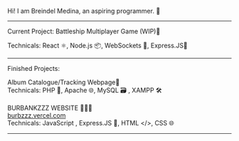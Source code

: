 
Hi! I am Breindel Medina, an aspiring programmer. 👋

------------------------------------------------------------

Current Project: Battleship Multiplayer Game (WIP)🚢

Technicals: React ⚛️, Node.js 📦, WebSockets 🔌, Express.JS🚀

------------------------------------------------------------

Finished Projects: 

Album Catalogue/Tracking Webpage🎵\
Technicals: PHP 🐘, Apache 🌐, MySQL 🗃️ , XAMPP 🛠️\
\
BURBANKZZZ WEBSITE 🧙🧙🧙 \
[burbzzz.vercel.com](https://burbz.vercel.app/)\
Technicals: JavaScript , Express.JS 🚀, HTML </>, CSS 🌐

------------------------------------------------------------
<!---
kindadailybren/kindadailybren is a ✨ special ✨ repository because its `README.md` (this file) appears on your GitHub profile.
You can click the Preview link to take a look at your changes.
--->
